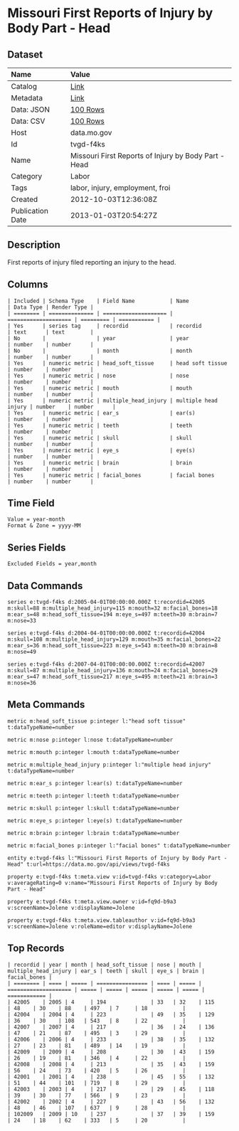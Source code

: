# Missouri First Reports of Injury by Body Part - Head

## Dataset

| Name | Value |
| :--- | :---- |
| Catalog | [Link](https://catalog.data.gov/dataset/missouri-first-reports-of-injury-by-body-part-head-49517) |
| Metadata | [Link](https://data.mo.gov/api/views/tvgd-f4ks) |
| Data: JSON | [100 Rows](https://data.mo.gov/api/views/tvgd-f4ks/rows.json?max_rows=100) |
| Data: CSV | [100 Rows](https://data.mo.gov/api/views/tvgd-f4ks/rows.csv?max_rows=100) |
| Host | data.mo.gov |
| Id | tvgd-f4ks |
| Name | Missouri First Reports of Injury by Body Part - Head |
| Category | Labor |
| Tags | labor, injury, employment, froi |
| Created | 2012-10-03T12:36:08Z |
| Publication Date | 2013-01-03T20:54:27Z |

## Description

First reports of injury filed reporting an injury to the head.

## Columns

```ls
| Included | Schema Type    | Field Name           | Name                 | Data Type | Render Type |
| ======== | ============== | ==================== | ==================== | ========= | =========== |
| Yes      | series tag     | recordid             | recordid             | text      | text        |
| No       |                | year                 | year                 | number    | number      |
| No       |                | month                | month                | number    | number      |
| Yes      | numeric metric | head_soft_tissue     | head soft tissue     | number    | number      |
| Yes      | numeric metric | nose                 | nose                 | number    | number      |
| Yes      | numeric metric | mouth                | mouth                | number    | number      |
| Yes      | numeric metric | multiple_head_injury | multiple head injury | number    | number      |
| Yes      | numeric metric | ear_s                | ear(s)               | number    | number      |
| Yes      | numeric metric | teeth                | teeth                | number    | number      |
| Yes      | numeric metric | skull                | skull                | number    | number      |
| Yes      | numeric metric | eye_s                | eye(s)               | number    | number      |
| Yes      | numeric metric | brain                | brain                | number    | number      |
| Yes      | numeric metric | facial_bones         | facial bones         | number    | number      |
```

## Time Field

```ls
Value = year-month
Format & Zone = yyyy-MM
```

## Series Fields

```ls
Excluded Fields = year,month
```

## Data Commands

```ls
series e:tvgd-f4ks d:2005-04-01T00:00:00.000Z t:recordid=42005 m:skull=88 m:multiple_head_injury=115 m:mouth=32 m:facial_bones=18 m:ear_s=48 m:head_soft_tissue=194 m:eye_s=497 m:teeth=30 m:brain=7 m:nose=33

series e:tvgd-f4ks d:2004-04-01T00:00:00.000Z t:recordid=42004 m:skull=108 m:multiple_head_injury=129 m:mouth=35 m:facial_bones=22 m:ear_s=36 m:head_soft_tissue=223 m:eye_s=543 m:teeth=30 m:brain=8 m:nose=49

series e:tvgd-f4ks d:2007-04-01T00:00:00.000Z t:recordid=42007 m:skull=87 m:multiple_head_injury=136 m:mouth=24 m:facial_bones=29 m:ear_s=47 m:head_soft_tissue=217 m:eye_s=495 m:teeth=21 m:brain=3 m:nose=36
```

## Meta Commands

```ls
metric m:head_soft_tissue p:integer l:"head soft tissue" t:dataTypeName=number

metric m:nose p:integer l:nose t:dataTypeName=number

metric m:mouth p:integer l:mouth t:dataTypeName=number

metric m:multiple_head_injury p:integer l:"multiple head injury" t:dataTypeName=number

metric m:ear_s p:integer l:ear(s) t:dataTypeName=number

metric m:teeth p:integer l:teeth t:dataTypeName=number

metric m:skull p:integer l:skull t:dataTypeName=number

metric m:eye_s p:integer l:eye(s) t:dataTypeName=number

metric m:brain p:integer l:brain t:dataTypeName=number

metric m:facial_bones p:integer l:"facial bones" t:dataTypeName=number

entity e:tvgd-f4ks l:"Missouri First Reports of Injury by Body Part - Head" t:url=https://data.mo.gov/api/views/tvgd-f4ks

property e:tvgd-f4ks t:meta.view v:id=tvgd-f4ks v:category=Labor v:averageRating=0 v:name="Missouri First Reports of Injury by Body Part - Head"

property e:tvgd-f4ks t:meta.view.owner v:id=fq9d-b9a3 v:screenName=Jolene v:displayName=Jolene

property e:tvgd-f4ks t:meta.view.tableauthor v:id=fq9d-b9a3 v:screenName=Jolene v:roleName=editor v:displayName=Jolene
```

## Top Records

```ls
| recordid | year | month | head_soft_tissue | nose | mouth | multiple_head_injury | ear_s | teeth | skull | eye_s | brain | facial_bones | 
| ======== | ==== | ===== | ================ | ==== | ===== | ==================== | ===== | ===== | ===== | ===== | ===== | ============ | 
| 42005    | 2005 | 4     | 194              | 33   | 32    | 115                  | 48    | 30    | 88    | 497   | 7     | 18           | 
| 42004    | 2004 | 4     | 223              | 49   | 35    | 129                  | 36    | 30    | 108   | 543   | 8     | 22           | 
| 42007    | 2007 | 4     | 217              | 36   | 24    | 136                  | 47    | 21    | 87    | 495   | 3     | 29           | 
| 42006    | 2006 | 4     | 233              | 38   | 35    | 132                  | 27    | 23    | 81    | 489   | 14    | 19           | 
| 42009    | 2009 | 4     | 208              | 30   | 43    | 159                  | 26    | 19    | 81    | 346   | 4     | 22           | 
| 42008    | 2008 | 4     | 213              | 35   | 43    | 159                  | 56    | 24    | 73    | 420   | 5     | 26           | 
| 42001    | 2001 | 4     | 238              | 45   | 55    | 132                  | 51    | 44    | 101   | 719   | 8     | 29           | 
| 42003    | 2003 | 4     | 217              | 29   | 45    | 118                  | 39    | 30    | 77    | 566   | 9     | 23           | 
| 42002    | 2002 | 4     | 227              | 43   | 56    | 132                  | 48    | 46    | 107   | 637   | 9     | 28           | 
| 102009   | 2009 | 10    | 237              | 37   | 39    | 159                  | 24    | 18    | 62    | 333   | 5     | 20           | 
```